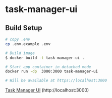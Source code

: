 # task-manager-ui

## Build Setup

```bash
# copy .env
cp .env.example .env

# Build image
$ docker build -t task-manager-ui . 

# Start app container in detached mode
docker run -dp  3000:3000 task-manager-ui

# Will be available at https://localhost:3000
```
[Task Manager UI](https://localhost:3000) (http://localhost:3000)
